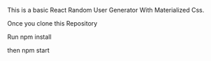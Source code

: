 This is a basic React Random User Generator With Materialized Css.

Once you clone this Repository

Run npm install

then npm start

